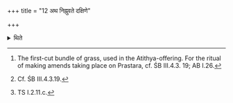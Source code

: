+++
title = "12 अथ निह्नुवते दक्षिणे"

+++

<details><summary>थिते</summary>

12. Having put down the Prastara[^1] upon the southern end of the altar,[^2] (then) having placed upon it their right hands with the palms turned upwards, below the left hands with the palms turned downwards, they make amends with eṣṭā rayaḥ preṣe bhagāya....[^3]  

[^1]: The first-cut bundle of grass, used in the Atithya-offering. For the ritual of making amends taking place on Prastara, cf. ŚB III.4.3. 19;
AB I.26.  

[^2]: Cf. ŚB III.4.3.19.  

[^3]: TS I.2.11.c.  

</details>
